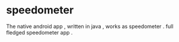 # speedometer
The native android app , written in java , 
 works as speedometer .
 full fledged speedometer app .
